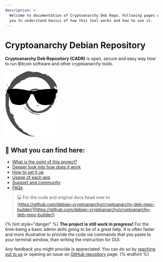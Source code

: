 ```yaml
---
description: >-
  Welcome to documentation of Cryptoanarchy Deb Repo. Following pages will help
  you to understand basics of how this tool works and how to use it.
---
```


# Cryptoanarchy Debian Repository

**Cryptoanarchy Deb Repository \(CADR\)** is open, secure and easy way how to run Bitcoin software and other cryptoanarchy tools.

![](.gitbook/assets/logo.svg)

## 🔎 What you can find here: <a id="what-youll-find-here"></a>

* [What is the point of this project?](about/why-cadr.md#whats-the-point)
* [Deeper look into how does it work](about/how-does-it-work.md)
* [How to set it up](usage/setup.md)
* [Usage of each app](usage/supported-software/)
* [Support and community](community/support-1.md)
* [FAQs](faq/general-faq.md)

> 💻 For the code and original docs head over to [https://github.com/debian-cryptoanarchy/cryptoanarchy-deb-repo-builder/](https://github.com/debian-cryptoanarchy/cryptoanarchy-deb-repo-builder/)

{% hint style="danger" %}
**The project is still work in progress!** For the time-being a basic admin skills going to be of a great help. It is often faster and more illustrative to provide the code via commands that you paste to your terminal window, than writing the instruction for GUI.

Any feedback you might provide is appreciated. You can do so by [reaching out to us](community/support-1.md) or opening an issue on [GitHub repository](%20https://github.com/debian-cryptoanarchy/cryptoanarchy-deb-repo-builder/issues) page.
{% endhint %}

